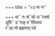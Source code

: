 +++
title = "०३ मा नः"

+++
मा᳓ नः शं᳓सो अ᳓ररुषो  
धूर्तिः᳓ प्र᳓णङ् म᳓र्तियस्य  
र᳓क्षा णो ब्रह्मणस् पते